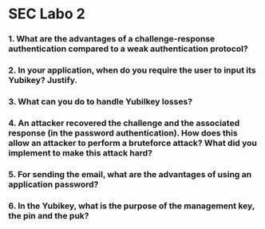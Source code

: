 # SEC Labo 2

### 1. What are the advantages of a challenge-response authentication compared to a weak authentication protocol?

### 2. In your application, when do you require the user to input its Yubikey? Justify.

### 3. What can you do to handle Yubilkey losses?

### 4. An attacker recovered the challenge and the associated response (in the password authentication). How does this allow an attacker to perform a bruteforce attack? What did you implement to make this attack hard?

### 5. For sending the email, what are the advantages of using an application password?

### 6. In the Yubikey, what is the purpose of the management key, the pin and the puk?
